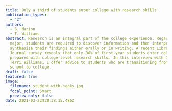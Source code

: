 ```yaml
---
title: Only a third of students enter college with research skills
publication_types:
  - "2"
authors:
  - S. Marion
  - T. Williams
abstract: Research is an integral part of the college experience. Regardless of
  major, students are required to discover information and then interpret and
  synthesize their findings either orally or in writing. A recent Library
  Journal survey reveals that only 30% of first-year students enter college
  prepared with college-level research skills. In this interview with GoodCall’s
  Terri Williams, I offer advice to students who are transitioning from high
  school to college.
draft: false
featured: true
image:
  filename: student-with-books.jpg
  focal_point: Smart
  preview_only: false
date: 2021-03-22T20:38:15.486Z
---
```


